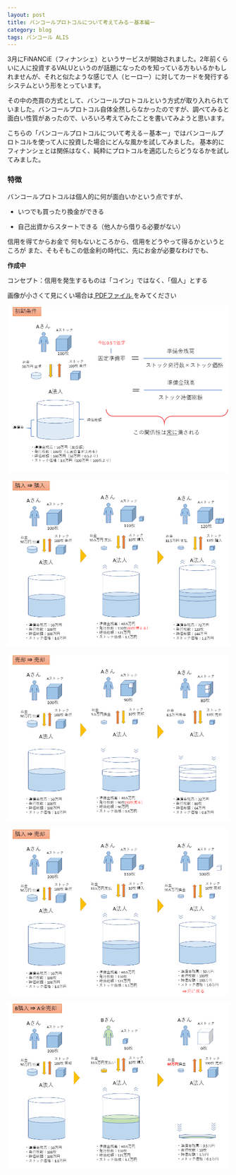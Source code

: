 ```yaml
---
layout: post
title: バンコールプロトコルについて考えてみる－基本編ー
category: blog
tags: バンコール ALIS
---
```


3月にFiNANCiE（フィナンシェ）というサービスが開始されました。2年前くらいに人に投資するVALUというのが話題になったのを知っている方もいるかもしれませんが、それと似たような感じで人（ヒーロー）に対してカードを発行するシステムという形をとっています。

その中の売買の方式として、バンコールプロトコルという方式が取り入れられていました。バンコールプロトコル自体全然しらなかったのですが、調べてみると面白い性質があったので、いろいろ考えてみたことを書いてみようと思います。

こちらの「バンコールプロトコルについて考える－基本ー」ではバンコールプロトコルを使って人に投資した場合にどんな風かを試してみました。
基本的にフィナンシェとは関係はなく、純粋にプロトコルを適応したらどうなるかを試してみました。



### 特徴

バンコールプロトコルは個人的に何が面白いかという点ですが、

* いつでも買ったり換金ができる

* 自己出資からスタートできる（他人から借りる必要がない）

信用を得てからお金で
何もないところから、信用をどうやって得るかというところが
また、そもそもこの低金利の時代に、先にお金が必要なわけでも、

**作成中**

コンセプト：信用を発生するものは「コイン」ではなく、「個人」とする

画像が小さくて見にくい場合は<a href="/images/20190329-bancor.pdf" target="_blank"> PDFファイル </a>をみてください


![imgae](/images/20190330-01.PNG)



![imgae](/images/20190330-02.PNG)



![imgae](/images/20190330-03.PNG)



![imgae](/images/20190330-04.PNG)


![imgae](/images/20190330-05.PNG)
